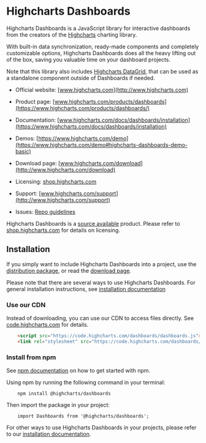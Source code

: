 # Highcharts Dashboards

Highcharts Dashboards is a JavaScript library for interactive dashboards from the creators of the [Highcharts](https://github.com/highcharts/highcharts) charting library.

With built-in data synchronization, ready-made components and completely customizable options, Highcharts Dashboards does all the heavy lifting out of the box, saving you valuable time on your dashboard projects.

Note that this library also includes [Highcharts DataGrid](https://www.highcharts.com/docs/datagrid/general), that can be used as a standalone component outside of Dashboards if needed.

- Official website: [www.highcharts.com](http://www.highcharts.com)
- Product page: [www.highcharts.com/products/dashboards](https://www.highcharts.com/products/dashboards/)
- Documentation: [www.highcharts.com/docs/dashboards/installation](https://www.highcharts.com/docs/dashboards/installation)
- Demos: [https://www.highcharts.com/demo](https://www.highcharts.com/demo#highcharts-dashboards-demo-basic)
- Download page: [www.highcharts.com/download](http://www.highcharts.com/download)

- Licensing: [shop.highcharts.com](https://shop.highcharts.com/)
- Support: [www.highcharts.com/support](http://www.highcharts.com/support)
- Issues: [Repo guidelines](/repo-guidelines.md)

Highcharts Dashboards is a [source available](https://en.wikipedia.org/wiki/Source-available_software) product. Please refer to [shop.highcharts.com](https://shop.highcharts.com/) for details on licensing.

## Installation

If you simply want to include Highcharts Dashboards into a project, use the [distribution package](https://www.npmjs.com/package/@highcharts/dashboards), or read the [download page](http://www.highcharts.com/download).

Please note that there are several ways to use Highcharts Dashboards. For general installation instructions, see [installation documentation](https://highcharts.com/docs/dashboards/installation)

### Use our CDN

Instead of downloading, you can use our CDN to access files directly. See [code.highcharts.com](https://code.highcharts.com) for details.

```HTML
    <script src="https://code.highcharts.com/dashboards/dashboards.js"></script>
    <link rel="stylesheet" src="https://code.highcharts.com/dashboards/css/dashboards.css">
```

### Install from npm

See [npm documentation](https://docs.npmjs.com/) on how to get started with npm.

Using npm by running the following command in your terminal:

```Shell
    npm install @highcharts/dashboards
```

Then import the package in your project:

```JS
    import Dashboards from '@highcharts/dashboards';
```

For other ways to use Highcharts Dashboards in your projects, please refer to our [installation documentation](https://highcharts.com/docs/dashboards/installation).
